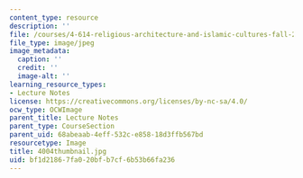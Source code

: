 ```yaml
---
content_type: resource
description: ''
file: /courses/4-614-religious-architecture-and-islamic-cultures-fall-2002/bf1d21867fa020bfb7cf6b53b66fa236_4004thumbnail.jpg
file_type: image/jpeg
image_metadata:
  caption: ''
  credit: ''
  image-alt: ''
learning_resource_types:
- Lecture Notes
license: https://creativecommons.org/licenses/by-nc-sa/4.0/
ocw_type: OCWImage
parent_title: Lecture Notes
parent_type: CourseSection
parent_uid: 68abeaab-4eff-532c-e858-18d3ffb567bd
resourcetype: Image
title: 4004thumbnail.jpg
uid: bf1d2186-7fa0-20bf-b7cf-6b53b66fa236
---
```

